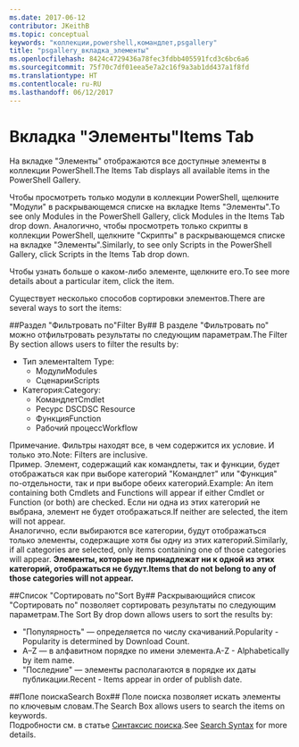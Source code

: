 ```yaml
---
ms.date: 2017-06-12
contributor: JKeithB
ms.topic: conceptual
keywords: "коллекции,powershell,командлет,psgallery"
title: "psgallery_вкладка_элементы"
ms.openlocfilehash: 8424c4729436a78fec3fdbb405591fcd3c6bc6a6
ms.sourcegitcommit: 75f70c7df01eea5e7a2c16f9a3ab1dd437a1f8fd
ms.translationtype: HT
ms.contentlocale: ru-RU
ms.lasthandoff: 06/12/2017
---
```

<a name="items-tab"></a><span data-ttu-id="c80e6-103">Вкладка "Элементы"</span><span class="sxs-lookup"><span data-stu-id="c80e6-103">Items Tab</span></span>
==========

<span data-ttu-id="c80e6-104">На вкладке "Элементы" отображаются все доступные элементы в коллекции PowerShell.</span><span class="sxs-lookup"><span data-stu-id="c80e6-104">The Items Tab displays all available items in the PowerShell Gallery.</span></span>

<span data-ttu-id="c80e6-105">Чтобы просмотреть только модули в коллекции PowerShell, щелкните "Модули" в раскрывающемся списке на вкладке Items "Элементы".</span><span class="sxs-lookup"><span data-stu-id="c80e6-105">To see only Modules in the PowerShell Gallery, click Modules in the Items Tab drop down.</span></span>  <span data-ttu-id="c80e6-106">Аналогично, чтобы просмотреть только скрипты в коллекции PowerShell, щелкните "Скрипты" в раскрывающемся списке на вкладке "Элементы".</span><span class="sxs-lookup"><span data-stu-id="c80e6-106">Similarly, to see only Scripts in the PowerShell Gallery, click Scripts in the Items Tab drop down.</span></span>  

<span data-ttu-id="c80e6-107">Чтобы узнать больше о каком-либо элементе, щелкните его.</span><span class="sxs-lookup"><span data-stu-id="c80e6-107">To see more details about a particular item, click the item.</span></span>

<span data-ttu-id="c80e6-108">Существует несколько способов сортировки элементов.</span><span class="sxs-lookup"><span data-stu-id="c80e6-108">There are several ways to sort the items:</span></span>

##<a name="filter-by"></a><span data-ttu-id="c80e6-109">Раздел "Фильтровать по"</span><span class="sxs-lookup"><span data-stu-id="c80e6-109">Filter By##</span></span>
<span data-ttu-id="c80e6-110">В разделе "Фильтровать по" можно отфильтровать результаты по следующим параметрам.</span><span class="sxs-lookup"><span data-stu-id="c80e6-110">The Filter By section allows users to filter the results by:</span></span>
* <span data-ttu-id="c80e6-111">Тип элемента</span><span class="sxs-lookup"><span data-stu-id="c80e6-111">Item Type:</span></span>
    * <span data-ttu-id="c80e6-112">Модули</span><span class="sxs-lookup"><span data-stu-id="c80e6-112">Modules</span></span>
    * <span data-ttu-id="c80e6-113">Сценарии</span><span class="sxs-lookup"><span data-stu-id="c80e6-113">Scripts</span></span>
* <span data-ttu-id="c80e6-114">Категория:</span><span class="sxs-lookup"><span data-stu-id="c80e6-114">Category:</span></span>
    * <span data-ttu-id="c80e6-115">Командлет</span><span class="sxs-lookup"><span data-stu-id="c80e6-115">Cmdlet</span></span>
    * <span data-ttu-id="c80e6-116">Ресурс DSC</span><span class="sxs-lookup"><span data-stu-id="c80e6-116">DSC Resource</span></span>
    * <span data-ttu-id="c80e6-117">Функция</span><span class="sxs-lookup"><span data-stu-id="c80e6-117">Function</span></span>
    * <span data-ttu-id="c80e6-118">Рабочий процесс</span><span class="sxs-lookup"><span data-stu-id="c80e6-118">Workflow</span></span>

<span data-ttu-id="c80e6-119">Примечание. Фильтры находят все, в чем содержится их условие. И только это.</span><span class="sxs-lookup"><span data-stu-id="c80e6-119">Note: Filters are inclusive.</span></span>  
<span data-ttu-id="c80e6-120">Пример. Элемент, содержащий как командлеты, так и функции, будет отображаться как при выборе категорий "Командлет" или "Функция" по-отдельности, так и при выборе обеих категорий.</span><span class="sxs-lookup"><span data-stu-id="c80e6-120">Example: An item containing both Cmdlets and Functions will appear if either Cmdlet or Function (or both) are checked.</span></span>  <span data-ttu-id="c80e6-121">Если ни одна из этих категорий не выбрана, элемент не будет отображаться.</span><span class="sxs-lookup"><span data-stu-id="c80e6-121">If neither are selected, the item will not appear.</span></span>  
<span data-ttu-id="c80e6-122">Аналогично, если выбираются все категории, будут отображаться только элементы, содержащие хотя бы одну из этих категорий.</span><span class="sxs-lookup"><span data-stu-id="c80e6-122">Similarly, if all categories are selected, only items containing one of those categories will appear.</span></span> <span data-ttu-id="c80e6-123">**Элементы, которые не принадлежат ни к одной из этих категорий, отображаться не будут.**</span><span class="sxs-lookup"><span data-stu-id="c80e6-123">**Items that do not belong to any of those categories will not appear.**</span></span>

##<a name="sort-by"></a><span data-ttu-id="c80e6-124">Список "Сортировать по"</span><span class="sxs-lookup"><span data-stu-id="c80e6-124">Sort By##</span></span> 
<span data-ttu-id="c80e6-125">Раскрывающийся список "Сортировать по" позволяет сортировать результаты по следующим параметрам.</span><span class="sxs-lookup"><span data-stu-id="c80e6-125">The Sort By drop down allows users to sort the results by:</span></span>
* <span data-ttu-id="c80e6-126">"Популярность" — определяется по числу скачиваний.</span><span class="sxs-lookup"><span data-stu-id="c80e6-126">Popularity - Popularity is determined by Download Count.</span></span>
* <span data-ttu-id="c80e6-127">A–Z — в алфавитном порядке по имени элемента.</span><span class="sxs-lookup"><span data-stu-id="c80e6-127">A-Z - Alphabetically by item name.</span></span>
* <span data-ttu-id="c80e6-128">"Последние" — элементы располагаются в порядке их даты публикации.</span><span class="sxs-lookup"><span data-stu-id="c80e6-128">Recent - Items appear in order of publish date.</span></span>


##<a name="search-box"></a><span data-ttu-id="c80e6-129">Поле поиска</span><span class="sxs-lookup"><span data-stu-id="c80e6-129">Search Box##</span></span>
<span data-ttu-id="c80e6-130">Поле поиска позволяет искать элементы по ключевым словам.</span><span class="sxs-lookup"><span data-stu-id="c80e6-130">The Search Box allows users to search the items on keywords.</span></span>  
<span data-ttu-id="c80e6-131">Подробности см. в статье [Синтаксис поиска](./psgallery_search_syntax.md).</span><span class="sxs-lookup"><span data-stu-id="c80e6-131">See [Search Syntax](./psgallery_search_syntax.md) for more details.</span></span>

